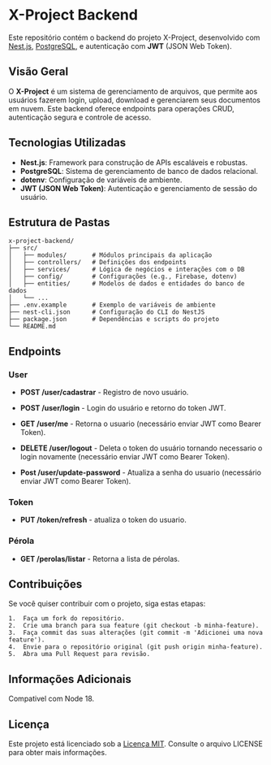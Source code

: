# X-Project Backend

Este repositório contém o backend do projeto X-Project, desenvolvido com [Nest.js](https://nestjs.com/), [PostgreSQL](https://www.postgresql.org/), e autenticação com **JWT** (JSON Web Token).

## Visão Geral

O **X-Project** é um sistema de gerenciamento de arquivos, que permite aos usuários fazerem login, upload, download e gerenciarem seus documentos em nuvem. Este backend oferece endpoints para operações CRUD, autenticação segura e controle de acesso.

## Tecnologias Utilizadas

- **Nest.js**: Framework para construção de APIs escaláveis e robustas.
- **PostgreSQL**: Sistema de gerenciamento de banco de dados relacional.
- **dotenv**: Configuração de variáveis de ambiente.
- **JWT (JSON Web Token)**: Autenticação e gerenciamento de sessão do usuário.

## Estrutura de Pastas

```plaintext
x-project-backend/
├── src/
│   ├── modules/       # Módulos principais da aplicação
│   ├── controllers/   # Definições dos endpoints
│   ├── services/      # Lógica de negócios e interações com o DB
│   ├── config/        # Configurações (e.g., Firebase, dotenv)
│   ├── entities/      # Modelos de dados e entidades do banco de dados
│   └── ...
├── .env.example       # Exemplo de variáveis de ambiente
├── nest-cli.json      # Configuração do CLI do NestJS
├── package.json       # Dependências e scripts do projeto
└── README.md
```

## Endpoints

### **User**

- **POST /user/cadastrar** - Registro de novo usuário.
- **POST /user/login** - Login do usuário e retorno do token JWT.
- **GET /user/me** - Retorna o usuario (necessário enviar JWT como Bearer Token).
- **DELETE /user/logout** - Deleta o token do usuário tornando necessario o login novamente (necessário enviar JWT como Bearer Token).

- **Post /user/update-password** - Atualiza a senha do usuario (necessário enviar JWT como Bearer Token).


### **Token**

- **PUT /token/refresh** - atualiza o token do usuario.


### **Pérola**

- **GET /perolas/listar** - Retorna a lista de pérolas.

## Contribuições 

Se você quiser contribuir com o projeto, siga estas etapas:

	1.	Faça um fork do repositório.
	2.	Crie uma branch para sua feature (git checkout -b minha-feature).
	3.	Faça commit das suas alterações (git commit -m 'Adicionei uma nova feature').
	4.	Envie para o repositório original (git push origin minha-feature).
	5.	Abra uma Pull Request para revisão.

## Informações Adicionais

Compativel com Node 18.

## Licença

Este projeto está licenciado sob a [Licença MIT](LICENSE). Consulte o arquivo LICENSE para obter mais informações.